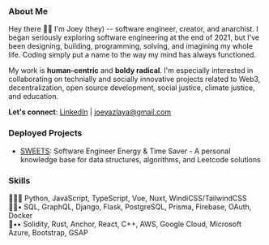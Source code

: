 ### About Me
Hey there 👋🏽 I'm Joey (they) -- software engineer, creator, and anarchist. I began seriously exploring software engineering at the end of 2021, but I've been designing, building, programming, solving, and imagining my whole life. Coding simply put a name to the way my mind has always functioned.

My work is **human-centric** and **boldy radical**. I'm especially interested in collaborating on technially and socially innovative projects related to Web3, decentralization, open source development, social justice, climate justice, and education.

**Let's connect**: [LinkedIn](https://www.linkedin.com/in/joeylaya/) | joeyazlaya@gmail.com

### Deployed Projects
- [SWEETS](https://swe-ets.netlify.app/): Software Engineer Energy & Time Saver - A personal knowledge base for data structures, algorithms, and Leetcode solutions

### Skills
🔷🔷🔷 Python, JavaScript, TypeScript, Vue, Nuxt, WindiCSS/TailwindCSS </br>
🔷🔷▪ SQL, GraphQL, Django, Flask, PostgreSQL, Prisma, Firebase, OAuth, Docker </br>
🔷▪▪ Solidity, Rust, Anchor, React, C++, AWS, Google Cloud, Microsoft Azure, Bootstrap, GSAP </br>
